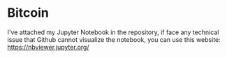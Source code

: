 # Bitcoin

I've attached my Jupyter Notebook in the repository, if face any technical issue that Github cannot visualize the notebook, you can use this website: https://nbviewer.jupyter.org/ 
